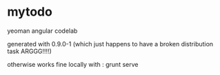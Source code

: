 mytodo
======

yeoman angular codelab

generated with 0.9.0-1 (which just happens to have a broken distribution task ARGGG!!!!)

otherwise works fine locally with : grunt serve
